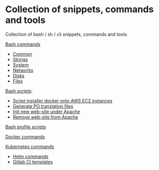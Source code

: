 # Collection of snippets, commands and tools

Collection of bash / sh / cli snippets, commands and tools

[Bash commands](bash.md)

- [Common](bash.md#common-bash)
- [Strings](bash.md#strings)
- [System](bash.md#system)
- [Networks](bash.md#networks)
- [Disks](bash.md#disks)
- [Files](bash.md#files)

[Bash scripts](bin):

- [Script installer docker onto AWS EC2 instances](bin/aws_deploy_cmd.sh)
- [Generate PO translation files](bin/generate_test_sources.sh)
- [Init new web-site under Apache](bin/newsite.sh)
- [Remove web-site from Apache](bin/rmsite.sh)

[Bash profile scripts](bash_profile/README.md)

[Docker commands](docker.md)

[Kubernetes commands](k8s.md#k8s)

- [Helm commands](k8s.md#helm)
- [Gitlab CI templates](k8s.md#helm)
